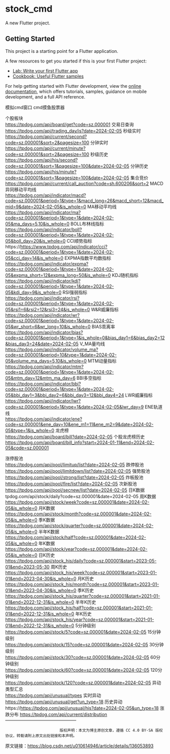 # stock_cmd

A new Flutter project.

## Getting Started

This project is a starting point for a Flutter application.

A few resources to get you started if this is your first Flutter project:

- [Lab: Write your first Flutter app](https://docs.flutter.dev/get-started/codelab)
- [Cookbook: Useful Flutter samples](https://docs.flutter.dev/cookbook)

For help getting started with Flutter development, view the
[online documentation](https://docs.flutter.dev/), which offers tutorials,
samples, guidance on mobile development, and a full API reference.


模拟cmd窗口 cmd摸鱼股票器



个股板块    
https://tpdog.com/api/board/get?code=sz.000001
交易日查询    
https://tpdog.com/api/trading_day/is?date=2024-02-05
秒级实时    
https://tpdog.com/api/current/second?code=sz.000001&sort=2&pagesize=100
分钟实时    
https://tpdog.com/api/current/minute?code=sz.000001&sort=2&pagesize=100
秒级历史    
https://tpdog.com/api/his/second?code=sz.000001&sort=1&pagesize=100&date=2024-02-05
分钟历史    
https://tpdog.com/api/his/minute?code=sz.000001&sort=1&pagesize=100&date=2024-02-05
集合竞价    
https://tpdog.com/api/current/call_auction?code=sh.600206&sort=2
MACD异同移动平均线    
https://tpdog.com/api/indicator/macd?code=sz.000001&period=1&type=1&macd_long=26&macd_short=12&macd_mid=9&date=2024-02-05&is_whole=0
MA移动平均线    
https://tpdog.com/api/indicator/ma?code=sz.000001&period=1&type=1&date=2024-02-05&ma_days=5,10&is_whole=0
BOLL布林线指标    
https://tpdog.com/api/indicator/boll?code=sz.000001&period=1&type=1&date=2024-02-05&boll_day=20&is_whole=0
CCI顺势指标    
https://https://www.tpdog.com/api/indicator/cci?code=sz.000001&period=1&type=1&date=2024-02-05&cci_day=14&is_whole=0
EXPMA指数平均数指标    
https://tpdog.com/api/indicator/expma?code=sz.000001&period=1&type=1&date=2024-02-05&expma_short=12&expma_long=50&is_whole=0
KDJ随机指标    
https://tpdog.com/api/indicator/kdj?code=sz.000001&period=1&type=1&date=2024-02-05&kdj_day=9&is_whole=0
RSI强弱指标    
https://tpdog.com/api/indicator/rsi?code=sz.000001&period=1&type=1&date=2024-02-05&rsi1=6&rsi2=12&rsi3=24&is_whole=0
W&R威廉指标    
https://tpdog.com/api/indicator/wr?code=sz.000001&period=1&type=1&date=2024-02-05&wr_short=6&wr_long=10&is_whole=0
BIAS乖离率    
https://tpdog.com/api/indicator/bias?code=sz.000001&period=1&type=1&is_whole=0&bias_day1=6&bias_day2=12&bias_day3=24&date=2024-02-05
V_MA量均线    
https://tpdog.com/api/indicator/volume_ma?code=sz.000001&period=10&type=1&date=2024-02-05&volume_ma_days=5,10&is_whole=0
MTM动量指标    
https://tpdog.com/api/indicator/mtm?code=sz.000001&period=1&type=1&date=2024-02-05&mtm_day=12&mtm_ma_day=6
BBI多空指标    
https://tpdog.com/api/indicator/bbi?code=sz.000001&period=1&type=1&date=2024-02-05&bbi_day1=3&bbi_day2=6&bbi_day3=12&bbi_day4=24
LWR威廉指标    
https://tpdog.com/api/indicator/lwr?code=sz.000001&period=1&type=1&date=2024-02-05&lwr_day=9
ENE轨道线    
https://tpdog.com/api/indicator/ene?code=sz.000001&ene_day=10&ene_m1=11&ene_m2=9&date=2024-02-05&type=1&is_whole=0
龙虎榜    
https://tpdog.com/api/board/bill?date=2024-02-05
个股龙虎榜历史    
https://tpdog.com/api/board/bill_info?start=2024-01-11&end=2024-02-05&code=sz.000001

涨停股池    
https://tpdog.com/api/pool/limitup/list?date=2024-02-05
跌停股池    
https://tpdog.com/api/pool/limitdown/list?date=2024-02-05
强势股池    
https://tpdog.com/api/pool/strong/list?date=2024-02-05
炸板股池    
https://tpdog.com/api/pool/fire/list?date=2024-02-05
次新股池    
https://tpdog.com/api/pool/secnew/list?date=2024-02-05
日K数据    
tpdog.com/api/stock/daily?code=sz.000001&date=2024-02-05
周K数据    
https://tpdog.com/api/stock/week?code=sz.000001&date=2024-02-05&is_whole=0
月K数据    
https://tpdog.com/api/stock/month?code=sz.000001&date=2024-02-05&is_whole=0
季K数据    
https://tpdog.com/api/stock/quarter?code=sz.000001&date=2024-02-05&is_whole=0
半年K数据    
https://tpdog.com/api/stock/half?code=sz.000001&date=2024-02-05&is_whole=0
年K数据    
https://tpdog.com/api/stock/year?code=sz.000001&date=2024-02-05&is_whole=0
日K历史    
https://tpdog.com/api/stock_his/daily?code=sz.000001&start=2023-05-01&end=2023-05-30
周K历史    
https://tpdog.com/api/stock_his/week?code=sz.000001&start=2023-01-01&end=2023-04-30&is_whole=0
月K历史    
https://tpdog.com/api/stock_his/month?code=sz.000001&start=2023-01-01&end=2023-04-30&is_whole=0
季K历史    
https://tpdog.com/api/stock_his/quarter?code=sz.000001&start=2021-01-01&end=2022-12-31&is_whole=0
半年K历史    
https://tpdog.com/api/stock_his/half?code=sz.000001&start=2021-01-01&end=2022-12-31&is_whole=0
年K历史    
https://tpdog.com/api/stock_his/year?code=sz.000001&start=2021-01-01&end=2022-12-31&is_whole=0
5分钟级别    
https://tpdog.com/api/stock/5?code=sz.000001&date=2024-02-05
15分钟级别    
https://tpdog.com/api/stock/15?code=sz.000001&date=2024-02-05
30分钟级别    
https://tpdog.com/api/stock/30?code=sz.000001&date=2024-02-05
60分钟级别    
https://tpdog.com/api/stock/60?code=sz.000001&date=2024-02-05
120分钟级别    
https://tpdog.com/api/stock/120?code=sz.000001&date=2024-02-05
异动类型汇总    
https://tpdog.com/api/unusual/types
实时异动    
https://tpdog.com/api/unusual/get?un_type=18
历史异动    
https://https://tpdog.com/api/unusual/his?date=2024-02-05&un_type=18
涨跌分布
https://tpdog.com/api/current/distribution
————————————————

                            版权声明：本文为博主原创文章，遵循 CC 4.0 BY-SA 版权协议，转载请附上原文出处链接和本声明。

原文链接：https://blog.csdn.net/u010614946/article/details/136053893

